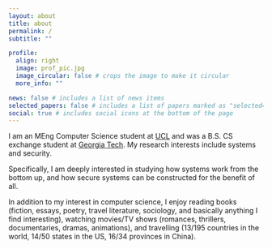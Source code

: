 ```yaml
---
layout: about
title: about
permalink: /
subtitle: ""

profile:
  align: right
  image: prof_pic.jpg
  image_circular: false # crops the image to make it circular
  more_info: ""

news: false # includes a list of news items
selected_papers: false # includes a list of papers marked as "selected={true}"
social: true # includes social icons at the bottom of the page
---
```


I am an MEng Computer Science student at [UCL](https://www.ucl.ac.uk/) and was a B.S. CS exchange student at [Georgia Tech](https://www.gatech.edu/). My research interests include systems and security.

Specifically, I am deeply interested in studying how systems work from the bottom up, and how secure systems can be constructed for the benefit of all.

In addition to my interest in computer science, I enjoy reading books (fiction, essays, poetry, travel literature, sociology, and basically anything I find interesting), watching movies/TV shows (romances, thrillers, documentaries, dramas, animations), and travelling (13/195 countries in the world, 14/50 states in the US, 16/34 provinces in China).

<!-- Countries: cn, sg, jp, us, uk, do, ch, fr, it, va, es, th, my  -->
<!-- USA: ny, mn, nd, ga, pa, nv, az, ut, il, co, md, la, fl, ma -->
<!-- China: bj, fj, gd, gx, gz, hk, hn, js, jx, qh, sc, sh, sn, xj, xz, zj -->